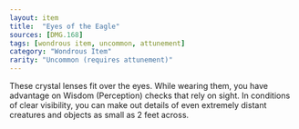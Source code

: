 ```yaml
---
layout: item
title:  "Eyes of the Eagle"
sources: [DMG.168]
tags: [wondrous item, uncommon, attunement]
category: "Wondrous Item"
rarity: "Uncommon (requires attunement)"
---
```


These crystal lenses fit over the eyes. While wearing them, you have advantage on Wisdom (Perception) checks that rely on sight. In conditions of clear visibility, you can make out details of even extremely distant creatures and objects as small as 2 feet across.